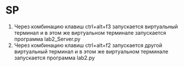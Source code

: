 # SP
1. Через комбинацию клавиш ctrl+alt+f3 запускается виртуальный терминал и в этом же виртуальном терминале запускается программа lab2_Server.py
2. Через комбинацию клавиш ctrl+alt+f2 запускается другой виртуальный терминал и в этом же виртуальном терминале запускается программа lab2.py
